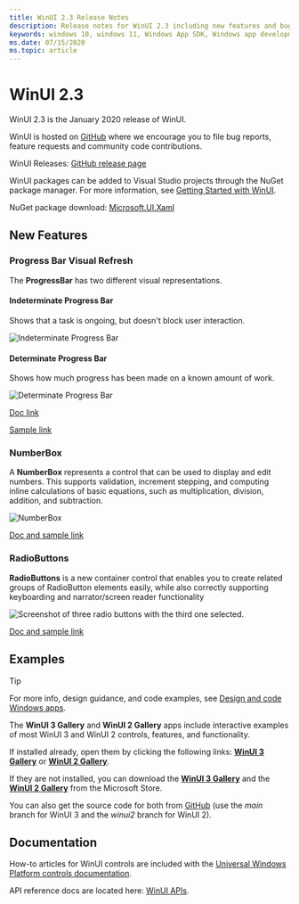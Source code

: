 ```yaml
---
title: WinUI 2.3 Release Notes
description: Release notes for WinUI 2.3 including new features and bug fixes.
keywords: windows 10, windows 11, Windows App SDK, Windows app development platform, desktop development, win32, WinRT, uwp, toolkit sdk, winui
ms.date: 07/15/2020
ms.topic: article
---
```


# WinUI 2.3

WinUI 2.3 is the January 2020 release of WinUI.

WinUI is hosted on [GitHub](https://github.com/microsoft/microsoft-ui-xaml) where we encourage you to file bug reports, feature requests and community code contributions.

WinUI Releases: [GitHub release page](https://github.com/microsoft/microsoft-ui-xaml/releases)

WinUI packages can be added to Visual Studio projects through the NuGet package manager. For more information, see [Getting Started with WinUI](../getting-started.md).

NuGet package download: [Microsoft.UI.Xaml](https://www.nuget.org/packages/Microsoft.UI.Xaml)

## New Features

### Progress Bar Visual Refresh

The **ProgressBar** has two different visual representations.

#### Indeterminate Progress Bar

Shows that a task is ongoing, but doesn't block user interaction.

![Indeterminate Progress Bar](../images/IndeterminateProgressBar.gif)

#### Determinate Progress Bar

Shows how much progress has been made on a known amount of work. 

![Determinate Progress Bar](../images/DeterminateProgressBar.gif)

[Doc link](/windows/uwp/design/controls-and-patterns/progress-controls)

[Sample link](/windows/uwp/design/controls-and-patterns/progress-controls#examples)

### NumberBox

A **NumberBox** represents a control that can be used to display and edit numbers. This supports validation, increment stepping, and computing inline calculations of basic equations, such as multiplication, division, addition, and subtraction.

![NumberBox](../images/NumberBoxGif.gif)

[Doc and sample link](/windows/uwp/design/controls-and-patterns/number-box)

### RadioButtons

**RadioButtons** is a new container control that enables you to create related groups of RadioButton elements easily, while also correctly supporting keyboarding and narrator/screen reader functionality

![Screenshot of three radio buttons with the third one selected.](../images/RadioButtons.png)

[Doc and sample link](https://github.com/microsoft/microsoft-ui-xaml-specs/blob/c8d3d3668af546091656dfc37436b13cd062f52d/active/radiobuttons/RadioButtons_Spec.md)

## Examples

> [!TIP]
> For more info, design guidance, and code examples, see [Design and code Windows apps](../../../design/index.md).
>
> The **WinUI 3 Gallery** and **WinUI 2 Gallery** apps include interactive examples of most WinUI 3 and WinUI 2 controls, features, and functionality.
>
> If installed already, open them by clicking the following links: [**WinUI 3 Gallery**](winui3gallery:/item/AnimatedIcon) or [**WinUI 2 Gallery**](winui2gallery:/item/AnimatedIcon).
>
> If they are not installed, you can download the [**WinUI 3 Gallery**](https://www.microsoft.com/store/productId/9P3JFPWWDZRC) and the [**WinUI 2 Gallery**](https://www.microsoft.com/store/productId/9MSVH128X2ZT) from the Microsoft Store.
>
> You can also get the source code for both from [GitHub](https://github.com/Microsoft/WinUI-Gallery) (use the *main* branch for WinUI 3 and the *winui2* branch for WinUI 2).

## Documentation

How-to articles for WinUI controls are included with the [Universal Windows Platform controls documentation](/windows/uwp/design/controls-and-patterns/).

API reference docs are located here: [WinUI APIs](/windows/winui/api/).